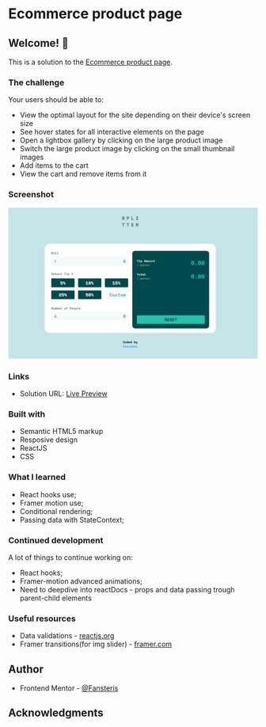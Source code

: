 # Ecommerce product page

## Welcome! 👋

This is a solution to the
[Ecommerce product page](https://www.frontendmentor.io/challenges/ecommerce-product-page-UPsZ9MJp6).

### The challenge

Your users should be able to:

- View the optimal layout for the site depending on their device's screen size
- See hover states for all interactive elements on the page
- Open a lightbox gallery by clicking on the large product image
- Switch the large product image by clicking on the small thumbnail images
- Add items to the cart
- View the cart and remove items from it

### Screenshot

![Screenshot](https://github.com/Fansters/tip-calculator-app-main/blob/master/images/tipCalcPreview.jpg)

### Links

- Solution URL: [Live Preview](https://gilded-gecko-18e93c.netlify.app/)

### Built with

- Semantic HTML5 markup
- Resposive design
- ReactJS
- CSS

### What I learned

- React hooks use;
- Framer motion use;
- Conditional rendering;
- Passing data with StateContext;


### Continued development

 A lot of things to continue working on:
   - React hooks;
   - Framer-motion advanced animations;
   - Need to deepdive into reactDocs - props and data passing trough parent-child elements

### Useful resources

- Data validations - [reactjs.org](https://reactjs.org/docs/conditional-rendering.html)
- Framer transitions(for img slider) - [framer.com](https://www.framer.com/docs/transition/)

## Author

- Frontend Mentor - [@Fansteris](https://www.frontendmentor.io/profile/Fansters)

## Acknowledgments
